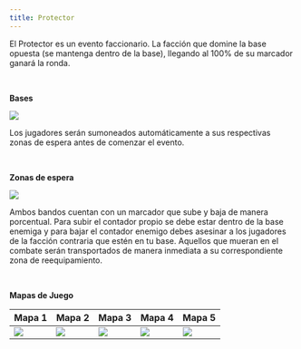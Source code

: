 ```yaml
---
title: Protector
---
```


El Protector es un evento faccionario. La facción que domine la base opuesta (se mantenga dentro de la base), llegando al 100% de su marcador ganará la ronda.

<br />

**Bases**

![](images/protector/bases.png)

Los jugadores serán sumoneados automáticamente a sus respectivas zonas de espera antes de comenzar el evento.

<br />

**Zonas de espera**

![](images/protector/bases2.bmp)

Ambos bandos cuentan con un marcador que sube y baja de manera porcentual. Para subir el contador propio se debe estar dentro de la base enemiga y para bajar el contador enemigo debes asesinar a los jugadores de la facción contraria que estén en tu base. Aquellos que mueran en el combate serán transportados de manera inmediata a su correspondiente zona de reequipamiento.

<br />

**Mapas de Juego**

| Mapa 1 | Mapa 2 | Mapa 3 | Mapa 4 | Mapa 5 |
| ------ | ------ | ------ | ------ | ------ |
| ![](images/protector/mapa1.bmp) | ![](images/protector/mapa2.bmp) | ![](images/protector/mapa3.bmp) | ![](images/protector/mapa4.bmp) | ![](images/protector/mapa5.bmp) |
